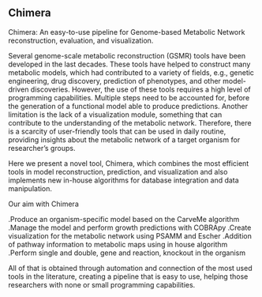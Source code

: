 ## Chimera
Chimera: An easy-to-use pipeline for Genome-based Metabolic Network reconstruction, evaluation, and visualization.

Several genome-scale metabolic reconstruction (GSMR) tools have been developed in the last decades. These tools have helped to construct many metabolic models, which had contributed to a variety of fields, e.g., genetic engineering, drug discovery, prediction of phenotypes, and other model-driven discoveries. However, the use of these tools requires a high level of programming capabilities. Multiple steps need to be accounted for, before the generation of a functional model able to produce predictions. Another limitation is the lack of a visualization module, something that can contribute to the understanding of the metabolic network. Therefore, there is a scarcity of user-friendly tools that can be used in daily routine, providing insights about the metabolic network of a target organism for researcher’s groups.

Here we present a novel tool, Chimera, which combines the most efficient tools in model reconstruction, prediction, and visualization and also implements new in-house algorithms for database integration and data manipulation. 

Our aim with Chimera

.Produce an organism-specific model based on the CarveMe algorithm
.Manage the model and perform growth predictions with COBRApy
.Create visualization for the metabolic network using PSAMM and Escher
.Addition of pathway information to metabolic maps using in house algorithm
.Perform single and double, gene and reaction, knockout in the organism

All of that is obtained through automation and connection of the most used tools in the literature, creating a pipeline that is easy to use, helping those researchers with none or small programming capabilities.



